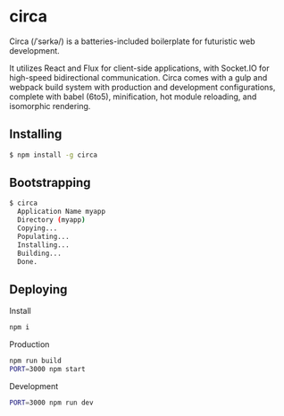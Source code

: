 # circa

Circa (/ˈsərkə/) is a batteries-included boilerplate for futuristic web development.

It utilizes React and Flux for client-side applications, with Socket.IO for high-speed bidirectional communication. Circa comes with a gulp and webpack build system with production and development configurations, complete with babel (6to5), minification, hot module reloading, and isomorphic rendering.

## Installing

```sh
$ npm install -g circa
```

## Bootstrapping

```sh
$ circa
  Application Name myapp
  Directory (myapp)
  Copying...
  Populating...
  Installing...
  Building...
  Done.
```

## Deploying

Install
```sh
npm i
```

Production
```sh
npm run build
PORT=3000 npm start
```

Development
```sh
PORT=3000 npm run dev
```
